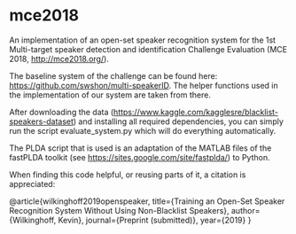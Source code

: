 # mce2018
An implementation of an open-set speaker recognition system for the 1st Multi-target speaker detection and identification Challenge Evaluation (MCE 2018, http://mce2018.org/).

The baseline system of the challenge can be found here: https://github.com/swshon/multi-speakerID. The helper functions used in the implementation of our system are taken from there.

After downloading the data (https://www.kaggle.com/kagglesre/blacklist-speakers-dataset) and installing all required dependencies, you can simply run the script evaluate_system.py which will do everything automatically.

The PLDA script that is used is an adaptation of the MATLAB files of the fastPLDA toolkit (see https://sites.google.com/site/fastplda/) to Python.

When finding this code helpful, or reusing parts of it, a citation is appreciated:

@article{wilkinghoff2019openspeaker,
  title={Training an Open-Set Speaker Recognition System Without Using Non-Blacklist Speakers},
  author={Wilkinghoff, Kevin},
  journal={Preprint (submitted)},
  year={2019}
}

